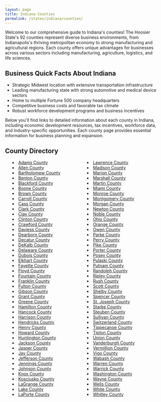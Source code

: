 ```yaml
---
layout: page
title: Indiana Counties
permalink: /states/indiana/counties/
---
```


<p>Welcome to our comprehensive guide to Indiana's counties! The Hoosier State's 92 counties represent diverse business environments, from Indianapolis's thriving metropolitan economy to strong manufacturing and agricultural regions. Each county offers unique advantages for businesses across various sectors including manufacturing, agriculture, logistics, and life sciences.</p>

<h2>Business Quick Facts About Indiana</h2>

<ul>
    <li>Strategic Midwest location with extensive transportation infrastructure</li>
    <li>Leading manufacturing state with strong automotive and medical device sectors</li>
    <li>Home to multiple Fortune 500 company headquarters</li>
    <li>Competitive business costs and favorable tax climate</li>
    <li>Robust workforce development programs and business incentives</li>
</ul>

<p>Below you'll find links to detailed information about each county in Indiana, including economic development resources, tax incentives, workforce data, and industry-specific opportunities. Each county page provides essential information for business planning and expansion.</p>

<h2>County Directory</h2>
<style>
    .county-list {
        columns: 2;
        -webkit-columns: 2;
        -moz-columns: 2;
        list-style-position: inside;
    }
</style>

<ul class="county-list">
    <li><a href="{{ '/states/indiana/adams/' | relative_url }}">Adams County</a></li>
    <li><a href="{{ '/states/indiana/allen/' | relative_url }}">Allen County</a></li>
    <li><a href="{{ '/states/indiana/bartholomew/' | relative_url }}">Bartholomew County</a></li>
    <li><a href="{{ '/states/indiana/benton/' | relative_url }}">Benton County</a></li>
    <li><a href="{{ '/states/indiana/blackford/' | relative_url }}">Blackford County</a></li>
    <li><a href="{{ '/states/indiana/boone/' | relative_url }}">Boone County</a></li>
    <li><a href="{{ '/states/indiana/brown/' | relative_url }}">Brown County</a></li>
    <li><a href="{{ '/states/indiana/carroll/' | relative_url }}">Carroll County</a></li>
    <li><a href="{{ '/states/indiana/cass/' | relative_url }}">Cass County</a></li>
    <li><a href="{{ '/states/indiana/clark/' | relative_url }}">Clark County</a></li>
    <li><a href="{{ '/states/indiana/clay/' | relative_url }}">Clay County</a></li>
    <li><a href="{{ '/states/indiana/clinton/' | relative_url }}">Clinton County</a></li>
    <li><a href="{{ '/states/indiana/crawford/' | relative_url }}">Crawford County</a></li>
    <li><a href="{{ '/states/indiana/daviess/' | relative_url }}">Daviess County</a></li>
    <li><a href="{{ '/states/indiana/dearborn/' | relative_url }}">Dearborn County</a></li>
    <li><a href="{{ '/states/indiana/decatur/' | relative_url }}">Decatur County</a></li>
    <li><a href="{{ '/states/indiana/dekalb/' | relative_url }}">DeKalb County</a></li>
    <li><a href="{{ '/states/indiana/delaware/' | relative_url }}">Delaware County</a></li>
    <li><a href="{{ '/states/indiana/dubois/' | relative_url }}">Dubois County</a></li>
    <li><a href="{{ '/states/indiana/elkhart/' | relative_url }}">Elkhart County</a></li>
    <li><a href="{{ '/states/indiana/fayette/' | relative_url }}">Fayette County</a></li>
    <li><a href="{{ '/states/indiana/floyd/' | relative_url }}">Floyd County</a></li>
    <li><a href="{{ '/states/indiana/fountain/' | relative_url }}">Fountain County</a></li>
    <li><a href="{{ '/states/indiana/franklin/' | relative_url }}">Franklin County</a></li>
    <li><a href="{{ '/states/indiana/fulton/' | relative_url }}">Fulton County</a></li>
    <li><a href="{{ '/states/indiana/gibson/' | relative_url }}">Gibson County</a></li>
    <li><a href="{{ '/states/indiana/grant/' | relative_url }}">Grant County</a></li>
    <li><a href="{{ '/states/indiana/greene/' | relative_url }}">Greene County</a></li>
    <li><a href="{{ '/states/indiana/hamilton/' | relative_url }}">Hamilton County</a></li>
    <li><a href="{{ '/states/indiana/hancock/' | relative_url }}">Hancock County</a></li>
    <li><a href="{{ '/states/indiana/harrison/' | relative_url }}">Harrison County</a></li>
    <li><a href="{{ '/states/indiana/hendricks/' | relative_url }}">Hendricks County</a></li>
    <li><a href="{{ '/states/indiana/henry/' | relative_url }}">Henry County</a></li>
    <li><a href="{{ '/states/indiana/howard/' | relative_url }}">Howard County</a></li>
    <li><a href="{{ '/states/indiana/huntington/' | relative_url }}">Huntington County</a></li>
    <li><a href="{{ '/states/indiana/jackson/' | relative_url }}">Jackson County</a></li>
    <li><a href="{{ '/states/indiana/jasper/' | relative_url }}">Jasper County</a></li>
    <li><a href="{{ '/states/indiana/jay/' | relative_url }}">Jay County</a></li>
    <li><a href="{{ '/states/indiana/jefferson/' | relative_url }}">Jefferson County</a></li>
    <li><a href="{{ '/states/indiana/jennings/' | relative_url }}">Jennings County</a></li>
    <li><a href="{{ '/states/indiana/johnson/' | relative_url }}">Johnson County</a></li>
    <li><a href="{{ '/states/indiana/knox/' | relative_url }}">Knox County</a></li>
    <li><a href="{{ '/states/indiana/kosciusko/' | relative_url }}">Kosciusko County</a></li>
    <li><a href="{{ '/states/indiana/lagrange/' | relative_url }}">LaGrange County</a></li>
    <li><a href="{{ '/states/indiana/lake/' | relative_url }}">Lake County</a></li>
    <li><a href="{{ '/states/indiana/laporte/' | relative_url }}">LaPorte County</a></li>
    <li><a href="{{ '/states/indiana/lawrence/' | relative_url }}">Lawrence County</a></li>
    <li><a href="{{ '/states/indiana/madison/' | relative_url }}">Madison County</a></li>
    <li><a href="{{ '/states/indiana/marion/' | relative_url }}">Marion County</a></li>
    <li><a href="{{ '/states/indiana/marshall/' | relative_url }}">Marshall County</a></li>
    <li><a href="{{ '/states/indiana/martin/' | relative_url }}">Martin County</a></li>
    <li><a href="{{ '/states/indiana/miami/' | relative_url }}">Miami County</a></li>
    <li><a href="{{ '/states/indiana/monroe/' | relative_url }}">Monroe County</a></li>
    <li><a href="{{ '/states/indiana/montgomery/' | relative_url }}">Montgomery County</a></li>
    <li><a href="{{ '/states/indiana/morgan/' | relative_url }}">Morgan County</a></li>
    <li><a href="{{ '/states/indiana/newton/' | relative_url }}">Newton County</a></li>
    <li><a href="{{ '/states/indiana/noble/' | relative_url }}">Noble County</a></li>
    <li><a href="{{ '/states/indiana/ohio/' | relative_url }}">Ohio County</a></li>
    <li><a href="{{ '/states/indiana/orange/' | relative_url }}">Orange County</a></li>
    <li><a href="{{ '/states/indiana/owen/' | relative_url }}">Owen County</a></li>
    <li><a href="{{ '/states/indiana/parke/' | relative_url }}">Parke County</a></li>
    <li><a href="{{ '/states/indiana/perry/' | relative_url }}">Perry County</a></li>
    <li><a href="{{ '/states/indiana/pike/' | relative_url }}">Pike County</a></li>
    <li><a href="{{ '/states/indiana/porter/' | relative_url }}">Porter County</a></li>
    <li><a href="{{ '/states/indiana/posey/' | relative_url }}">Posey County</a></li>
    <li><a href="{{ '/states/indiana/pulaski/' | relative_url }}">Pulaski County</a></li>
    <li><a href="{{ '/states/indiana/putnam/' | relative_url }}">Putnam County</a></li>
    <li><a href="{{ '/states/indiana/randolph/' | relative_url }}">Randolph County</a></li>
    <li><a href="{{ '/states/indiana/ripley/' | relative_url }}">Ripley County</a></li>
    <li><a href="{{ '/states/indiana/rush/' | relative_url }}">Rush County</a></li>
    <li><a href="{{ '/states/indiana/scott/' | relative_url }}">Scott County</a></li>
    <li><a href="{{ '/states/indiana/shelby/' | relative_url }}">Shelby County</a></li>
    <li><a href="{{ '/states/indiana/spencer/' | relative_url }}">Spencer County</a></li>
    <li><a href="{{ '/states/indiana/st-joseph/' | relative_url }}">St. Joseph County</a></li>
    <li><a href="{{ '/states/indiana/starke/' | relative_url }}">Starke County</a></li>
    <li><a href="{{ '/states/indiana/steuben/' | relative_url }}">Steuben County</a></li>
    <li><a href="{{ '/states/indiana/sullivan/' | relative_url }}">Sullivan County</a></li>
    <li><a href="{{ '/states/indiana/switzerland/' | relative_url }}">Switzerland County</a></li>
    <li><a href="{{ '/states/indiana/tippecanoe/' | relative_url }}">Tippecanoe County</a></li>
    <li><a href="{{ '/states/indiana/tipton/' | relative_url }}">Tipton County</a></li>
    <li><a href="{{ '/states/indiana/union/' | relative_url }}">Union County</a></li>
    <li><a href="{{ '/states/indiana/vanderburgh/' | relative_url }}">Vanderburgh County</a></li>
    <li><a href="{{ '/states/indiana/vermillion/' | relative_url }}">Vermillion County</a></li>
    <li><a href="{{ '/states/indiana/vigo/' | relative_url }}">Vigo County</a></li>
    <li><a href="{{ '/states/indiana/wabash/' | relative_url }}">Wabash County</a></li>
    <li><a href="{{ '/states/indiana/warren/' | relative_url }}">Warren County</a></li>
    <li><a href="{{ '/states/indiana/warrick/' | relative_url }}">Warrick County</a></li>
    <li><a href="{{ '/states/indiana/washington/' | relative_url }}">Washington County</a></li>
    <li><a href="{{ '/states/indiana/wayne/' | relative_url }}">Wayne County</a></li>
    <li><a href="{{ '/states/indiana/wells/' | relative_url }}">Wells County</a></li>
    <li><a href="{{ '/states/indiana/white/' | relative_url }}">White County</a></li>
    <li><a href="{{ '/states/indiana/whitley/' | relative_url }}">Whitley County</a></li>
</ul>